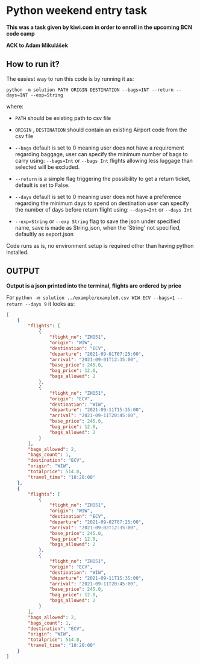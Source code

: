 # Python weekend entry task

**This was a task given by kiwi.com in order to enroll in the upcoming BCN code camp**

**ACK to Adam Mikulášek**

## How to run it?
The easiest way to run this code is by running it as:

`python -m solution PATH ORIGIN DESTINATION --bags=INT --return --days=INT --exp=String`

where:

- `PATH` should be existing path to csv file
- `ORIGIN` , `DESTINATION` should contain an existing Airport code from the csv file

- `--bags` default is set to 0 meaning user does not have a requirement regarding baggage,
user can specify the minimum number of bags to carry using:
`--bags=Int` or `--bags Int` flights allowing less luggage than selected will be excluded.

- `--return` is a simple flag triggering the possibility to get a return ticket, default is set to False. 

- `--days` default is set to 0 meaning user does not have a preference regarding the minimum days to spend on destination
user can specify the number of days before return flight using:
`--days=Int` or `--days Int`

- `--exp=String` or `--exp String` flag to save the json under specified name, save is made as String.json, when the 'String' not specified, defaultly as export.json

Code runs as is, no environment setup is required other than having python installed.

## OUTPUT

**Output is a json printed into the terminal, flights are ordered by price**

For `python -m solution ../example/example0.csv WIW ECV --bags=1 --return --days 9` it looks as:


```json
[
    {
        "flights": [
            {
                "flight_no": "ZH151",
                "origin": "WIW",
                "destination": "ECV",
                "departure": "2021-09-01T07:25:00",
                "arrival": "2021-09-01T12:35:00",
                "base_price": 245.0,
                "bag_price": 12.0,
                "bags_allowed": 2
            },
            {
                "flight_no": "ZH151",
                "origin": "ECV",
                "destination": "WIW",
                "departure": "2021-09-11T15:35:00",
                "arrival": "2021-09-11T20:45:00",
                "base_price": 245.0,
                "bag_price": 12.0,
                "bags_allowed": 2
            }
        ],
        "bags_allowed": 2,
        "bags_count": 1,
        "destination": "ECV",
        "origin": "WIW",
        "totalprice": 514.0,
        "travel_time": "10:20:00"
    },
    {
        "flights": [
            {
                "flight_no": "ZH151",
                "origin": "WIW",
                "destination": "ECV",
                "departure": "2021-09-02T07:25:00",
                "arrival": "2021-09-02T12:35:00",
                "base_price": 245.0,
                "bag_price": 12.0,
                "bags_allowed": 2
            },
            {
                "flight_no": "ZH151",
                "origin": "ECV",
                "destination": "WIW",
                "departure": "2021-09-11T15:35:00",
                "arrival": "2021-09-11T20:45:00",
                "base_price": 245.0,
                "bag_price": 12.0,
                "bags_allowed": 2
            }
        ],
        "bags_allowed": 2,
        "bags_count": 1,
        "destination": "ECV",
        "origin": "WIW",
        "totalprice": 514.0,
        "travel_time": "10:20:00"
    }
]
```
